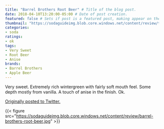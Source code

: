 ```yaml
---
title: "Barrel Brothers Root Beer" # Title of the blog post.
date: 2018-04-10T13:20:00-05:00 # Date of post creation.
featured: false # Sets if post is a featured post, making appear on the home page side bar.
thumbnail: "https://sodaguideimg.blob.core.windows.net/content/review/thumbs/barrel-brothers-root-beer.jpg" # Sets thumbnail image appearing inside card on homepage.
categories:
- soda
ratings:
- ok
tags:
- Very Sweet
- Root Beer
- Anise
brands:
- Barrel Brothers
- Apple Beer
---
```


Very sweet. Extremely rich wintergreen with fairly soft mouth feel. Some depth mostly from vanilla. A touch of anise in the finish. Ok.

[Originally posted to Twitter.](https://twitter.com/Cavorter/status/983771730903752704)

{{< figure src="https://sodaguideimg.blob.core.windows.net/content/review/barrel-brothers-root-beer.jpg" >}}